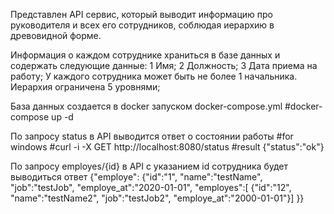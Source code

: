 Представлен API сервис, который выводит информацию про руководителя и всех его сотрудников, соблюдая иерархию в древовидной форме.

Информация о каждом сотруднике храниться в базе данных и содержать следующие данные:
  1 Имя;
  2 Должность;
  3 Дата приема на работу;
У каждого сотрудника может быть не более 1 начальника. Иерархия ограничена 5 уровнями;

База данных создается в docker запуском docker-compose.yml
#docker-compose up -d

По запросу status в API выводится ответ о состоянии работы 
#for windows
#curl -i -X GET http://localhost:8080/status
#result {"status":"ok"}

По запросу employes/{id} в API с указанием id сотрудника будет выводиться ответ
{"employe":
  {"id":"1",
  "name":"testName",
  "job":"testJob",
  "employe_at":"2020-01-01",
  "employes":[
    {"id":"12",
    "name":"testName2",
    "job":"testJob2",
    "employe_at":"2000-01-01"}]
 }}
